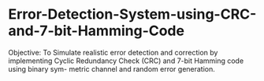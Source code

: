 # Error-Detection-System-using-CRC-and-7-bit-Hamming-Code
Objective: To Simulate realistic error detection and correction by implementing Cyclic Redundancy Check (CRC) and 7-bit Hamming code using binary sym- metric channel and random error generation.
